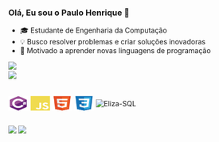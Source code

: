 ### Olá, Eu sou o Paulo Henrique 👋

- 🎓 Estudante de Engenharia da Computação
- 💡 Busco resolver problemas e criar soluções inovadoras
- 🌱 Motivado a aprender novas linguagens de programação

![](https://github-readme-stats.vercel.app/api?username=elizaeduarda&theme=tokyonight&hide_border=false&include_all_commits=true&count_private=false)<br/>
![](https://github-readme-stats.vercel.app/api/top-langs/?username=elizaeduarda&theme=tokyonight&hide_border=false&include_all_commits=true&count_private=false&layout=compact)

  <div style="display: inline_block"><br>
     <img align="center" alt="Eliza-Csharp" height="30" width="40" src="https://raw.githubusercontent.com/devicons/devicon/master/icons/csharp/csharp-original.svg">
    <img align="center" alt="Eliza-Js" height="30" width="40" src="https://raw.githubusercontent.com/devicons/devicon/master/icons/javascript/javascript-plain.svg">
    <img align="center" alt="Eliza-HTML" height="30" width="40" src="https://raw.githubusercontent.com/devicons/devicon/master/icons/html5/html5-original.svg">
   <img align="center" alt="Eliza-CSS" height="30" width="40" src="https://raw.githubusercontent.com/devicons/devicon/master/icons/css3/css3-original.svg">
    <img align="center" alt="Eliza-SQL" height="30" width="40"src="https://www.svgrepo.com/show/303229/microsoft-sql-server-logo.svg" />       
     </div>
  
##
  <div>
       <a href="https://www.linkedin.com/in/eliza-eduarda-pereira-barbosa-17778b224/" target="_blank"><img src="https://img.shields.io/badge/-LinkedIn-%230077B5?style=for-the-badge&logo=linkedin&logoColor=white" target="_blank"></a> 
      <a href="mailto:elizaeduardapereirabarbosa@gmail.com"><img src="https://img.shields.io/badge/Gmail-D14836?style=for-the-badge&logo=gmail&logoColor=white"><a/>
    
  </div>

